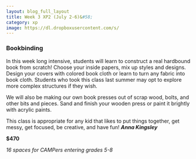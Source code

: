 ```yaml
---
layout: blog_full_layout
title: Week 3 XP2 (July 2-6)&#58; 
category: xp
image: https://dl.dropboxusercontent.com/s/
---
```


### Bookbinding

In this week long intensive, students will learn to construct a real hardbound book from scratch! Choose your inside papers, mix up styles and designs. Design your covers with colored book cloth or learn to turn any fabric into book cloth. Students who took this class last summer may opt to explore more complex structures if they wish. 

We will also be making our own book presses out of scrap wood, bolts, and other bits and pieces. Sand and finish your wooden press or paint it brightly with acrylic paints. 

This class is appropriate for any kid that likes to put things together, get messy, get focused, be creative, and have fun!
**_Anna Kingsley_**


**$470**

*16 spaces for CAMPers entering grades 5-8*